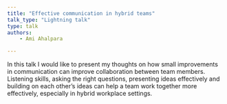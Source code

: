 ```yaml
---
title: "Effective communication in hybrid teams"
talk_type: "Lightning talk"
type: talk
authors:
    - Ami Ahalpara

---
```

In this talk I would like to present my thoughts on how small improvements in communication can improve collaboration between team members. Listening skills, asking the right questions, presenting ideas effectively and building on each other’s ideas can help a team work together more effectively, especially in hybrid workplace settings.
